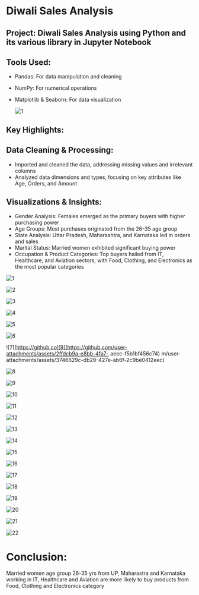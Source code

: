 # Diwali Sales Analysis
## Project: Diwali Sales Analysis using Python and its various library in Jupyter Notebook

## Tools Used:
- Pandas: For data manipulation and cleaning
- NumPy: For numerical operations
- Matplotlib & Seaborn: For data visualization
  
  ![1](https://github.com/user-attachments/assets/2041f8c3-623f-4eb9-bc32-fb228c5fccd2)

## Key Highlights:

## Data Cleaning & Processing:
- Imported and cleaned the data, addressing missing values and irrelevant columns
- Analyzed data dimensions and types, focusing on key attributes like Age, Orders, and Amount

## Visualizations & Insights:
- Gender Analysis: Females emerged as the primary buyers with higher purchasing power
- Age Groups: Most purchases originated from the 26-35 age group
- State Analysis: Uttar Pradesh, Maharashtra, and Karnataka led in orders and sales
- Marital Status: Married women exhibited significant buying power
- Occupation & Product Categories: Top buyers hailed from IT, Healthcare, and Aviation sectors, with Food, Clothing, and Electronics as the most popular categories

![1](https://github.com/user-attachments/assets/eb0742a8-d4f0-4bda-a628-14d8f51d9a8d)

![2](https://github.com/user-attachments/assets/d3be421c-23e2-40e8-8d2f-1d869fe58bd1)

![3](https://github.com/user-attachments/assets/aaf06714-0116-4d45-88ba-852d942eb4ae)

![4](https://github.com/user-attachments/assets/65493dca-b9e2-4693-939b-90e7ebfa2afb)

![5](https://github.com/user-attachments/assets/7c8550ac-38d7-4235-bda8-663b0844dd12)

![6](https://github.com/user-attachments/assets/a1ae3554-e6b6-434f-970d-bcd332fd6f83)

![7](https://github.co![9](https://github.com/user-attachments/assets/2ffdcb9a-e8bb-4fa7-
aeec-f5b1bf456c74)
m/user-attachments/assets/3746629c-db29-427e-ab6f-2c9be0412eec)

![8](https://github.com/user-attachments/assets/8556f557-4e25-446b-aa8b-9239f4d4fab1)

![9](https://github.com/user-attachments/assets/4447dc3a-c1ce-4e2e-8293-543ec7799b70)

![10](https://github.com/user-attachments/assets/cc8fc3e2-c318-4c59-bd5b-3074f8babb6b)

![11](https://github.com/user-attachments/assets/3f50c814-a2ff-4cc8-ae76-24a3ef40b420)

![12](https://github.com/user-attachments/assets/26c6d529-c96f-4927-b3c6-9e32149360ef)

![13](https://github.com/user-attachments/assets/56615f15-6bcc-4f03-83e6-ecaab54b8d38)

![14](https://github.com/user-attachments/assets/a42bea16-9600-48f3-939d-c3256db914fa)

![15](https://github.com/user-attachments/assets/04bd5c2d-c8c4-4138-8a9a-66878d32128f)

![16](https://github.com/user-attachments/assets/c49d3b2f-4986-4342-8c65-bfd79305ae23)

![17](https://github.com/user-attachments/assets/9f0cc819-9da6-47e4-baeb-65500efda0c8)

![18](https://github.com/user-attachments/assets/b075ae2c-93c4-4453-b969-b2cb436f7b87)

![19](https://github.com/user-attachments/assets/13a3bc61-700e-4c42-b54e-510c622d3c9e)

![20](https://github.com/user-attachments/assets/d65524cc-dbb7-4af4-a32f-99b5f46428ec)

![21](https://github.com/user-attachments/assets/d9e3d178-7b22-4140-a786-556623ab6570)

![22](https://github.com/user-attachments/assets/031fb173-0302-436f-84d1-eb3757cbb545)

# Conclusion:

Married women age group 26-35 yrs from UP, Maharastra and Karnataka working in IT, Healthcare and Aviation are more likely to buy products from Food, Clothing and Electronics category
